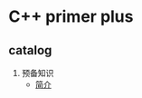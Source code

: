 # C++ primer plus

## catalog
1. 预备知识
    - [简介](https://github.com/SublimeCT/note/blob/master/C/cpp_primer_plus/1/introduction.md)
